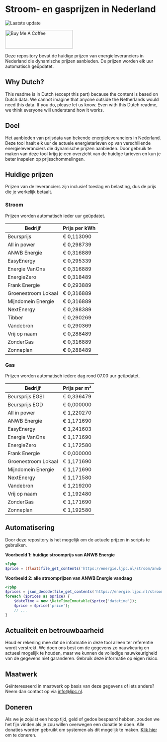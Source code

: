 # Stroom- en gasprijzen in Nederland

![Laatste update](https://img.shields.io/badge/laatste%20update-2024--06--18%2021%3A00%20CET-brightgreen)

<a href="https://www.buymeacoffee.com/Lars-" target="_blank"><img src="https://cdn.buymeacoffee.com/buttons/v2/default-orange.png" alt="Buy Me A Coffee" height="60" style="height: 60px !important;width: 217px !important;" ></a>

Deze repository bevat de huidige prijzen van energieleveranciers in Nederland die dynamische prijzen aanbieden. De prijzen worden elk uur automatisch geüpdatet.

## Why Dutch?

This readme is in Dutch (except this part) because the content is based on Dutch data. We cannot imagine that anyone outside the Netherlands would need this data. If you do, please let us know. Even with this Dutch readme, we think
everyone will understand how it works.

## Doel

Het aanbieden van prijsdata van bekende energieleveranciers in Nederland. Deze tool haalt elk uur de actuele energietarieven op van verschillende energieleveranciers die dynamische prijzen aanbieden. Door gebruik te maken van deze tool
krijg je een overzicht van de huidige tarieven en kun je beter inspelen op prijsschommelingen.

## Huidige prijzen

Prijzen van de leveranciers zijn inclusief toeslag en belasting, dus de prijs die je werkelijk betaalt.

### Stroom

Prijzen worden automatisch ieder uur geüpdatet.

 Bedrijf | Prijs per kWh 
---------|---------------
Beursprijs | € 0,113090
All in power | € 0,298739
ANWB Energie | € 0,316889
EasyEnergy | € 0,295339
Energie VanOns | € 0,316889
EnergieZero | € 0,318489
Frank Energie | € 0,293889
Groenestroom Lokaal | € 0,316889
Mijndomein Energie | € 0,316889
NextEnergy | € 0,288389
Tibber | € 0,290269
Vandebron | € 0,290369
Vrij op naam | € 0,288489
ZonderGas | € 0,316889
Zonneplan | € 0,288489


### Gas

Prijzen worden automatisch iedere dag rond 07.00 uur geüpdatet.

 Bedrijf | Prijs per m³ 
---------|--------------
Beursprijs EGSI | € 0,336479
Beursprijs EOD | € 0,000000
All in power | € 1,220270
ANWB Energie | € 1,171690
EasyEnergy | € 1,241603
Energie VanOns | € 1,171690
EnergieZero | € 1,172580
Frank Energie | € 0,000000
Groenestroom Lokaal | € 1,171690
Mijndomein Energie | € 1,171690
NextEnergy | € 1,171580
Vandebron | € 1,219200
Vrij op naam | € 1,192480
ZonderGas | € 1,171690
Zonneplan | € 1,192580


## Automatisering

Door deze repository is het mogelijk om de actuele prijzen in scripts te gebruiken.

**Voorbeeld 1: huidige stroomprijs van ANWB Energie**

```php
<?php
$price = (float)file_get_contents('https://energie.ljpc.nl/stroom/anwb-energie-nu.txt');

```

**Voorbeeld 2: alle stroomprijzen van ANWB Energie vandaag**

```php
<?php
$prices = json_decode(file_get_contents('https://energie.ljpc.nl/stroom/all-in-power-vandaag.json'),true);
foreach ($prices as $price) {
    $dateTime = new \DateTimeImmutable($price['datetime']);
    $price = $price['price'];
    // ...
}
```

## Actualiteit en betrouwbaarheid

Houd er rekening mee dat de informatie in deze tool alleen ter referentie wordt verstrekt. We doen ons best om de gegevens zo nauwkeurig en actueel mogelijk te houden, maar we kunnen de volledige nauwkeurigheid van de gegevens niet
garanderen. Gebruik deze informatie op eigen risico.

## Maatwerk

Geïnteresseerd in maatwerk op basis van deze gegevens of iets anders? Neem dan contact op
via [info@ljpc.nl](mailto:info@ljpc.nl?subject=Energie%20prijzen).

## Doneren

Als we je zojuist een hoop tijd, geld of gedoe bespaard hebben, zouden we het fijn vinden als je zou willen overwegen een
donatie te doen. Alle donaties worden gebruikt om systemen als dit mogelijk te
maken. [Klik hier](https://www.buymeacoffee.com/Lars-) om te doneren.

